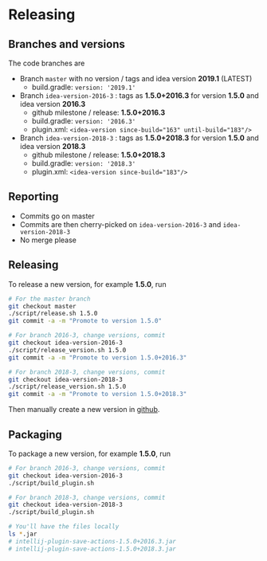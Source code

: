 # Releasing

## Branches and versions

The code branches are

- Branch `master` with no version / tags and idea version **2019.1** (LATEST)
    - build.gradle: `version: '2019.1'`
- Branch `idea-version-2016-3` : tags as **1.5.0+2016.3** for version **1.5.0** and idea version **2016.3**
    - github milestone / release: **1.5.0+2016.3**
    - build.gradle: `version: '2016.3'`
    - plugin.xml: `<idea-version since-build="163" until-build="183"/>`
- Branch `idea-version-2018-3` : tags as **1.5.0+2018.3** for version **1.5.0** and idea version **2018.3**
    - github milestone / release: **1.5.0+2018.3**
    - build.gradle: `version: '2018.3'`
    - plugin.xml: `<idea-version since-build="183"/>`

## Reporting

- Commits go on master
- Commits are then cherry-picked on `idea-version-2016-3` and `idea-version-2018-3`
- No merge please

## Releasing

To release a new version, for example **1.5.0**, run

```bash
# For the master branch
git checkout master
./script/release.sh 1.5.0
git commit -a -m "Promote to version 1.5.0"

# For branch 2016-3, change versions, commit
git checkout idea-version-2016-3
./script/release_version.sh 1.5.0
git commit -a -m "Promote to version 1.5.0+2016.3"

# For branch 2018-3, change versions, commit
git checkout idea-version-2018-3
./script/release_version.sh 1.5.0
git commit -a -m "Promote to version 1.5.0+2018.3"
```

Then manually create a new version in [github](https://github.com/dubreuia/intellij-plugin-save-actions/releases/new).

## Packaging

To package a new version, for example **1.5.0**, run

```bash
# For branch 2016-3, change versions, commit
git checkout idea-version-2016-3
./script/build_plugin.sh

# For branch 2018-3, change versions, commit
git checkout idea-version-2018-3
./script/build_plugin.sh

# You'll have the files locally
ls *.jar
# intellij-plugin-save-actions-1.5.0+2016.3.jar
# intellij-plugin-save-actions-1.5.0+2018.3.jar
```


